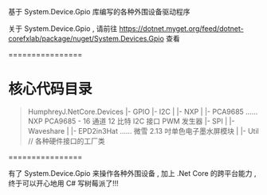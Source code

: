 基于 System.Device.Gpio 库编写的各种外围设备驱动程序

关于 System.Device.Gpio , 请前往 https://dotnet.myget.org/feed/dotnet-corefxlab/package/nuget/System.Devices.Gpio 查看

================

核心代码目录
========

>HumphreyJ.NetCore.Devices
> |- GPIO
> |- I2C
> |   |-	NXP
> |      |-	PCA9685 ...... NXP PCA9685 - 16 通道 12 比特 I2C 接口 PWM 发生器
> |- SPI
> |   |-	Waveshare
> |       |-	EPD2in3Hat ...... 微雪 2.13 吋单色电子墨水屏模块
> |
> |- Util // 各种硬件接口的工厂类

================

有了 System.Device.Gpio 来操作各种外围设备 , 加上 .Net Core 的跨平台能力 , 终于可以开心地用 C# 写树莓派了!!!
